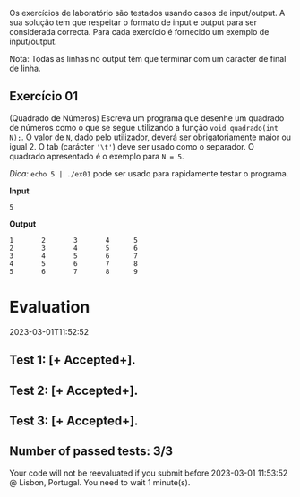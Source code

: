 Os exercícios de laboratório são testados usando casos de input/output.
A sua solução tem que respeitar o formato de input e output para ser considerada correcta. Para cada exercício é fornecido um exemplo de input/output.

Nota: Todas as linhas no output têm que terminar com um caracter de final de linha.

## Exercício 01

(Quadrado de Números) Escreva um programa que desenhe um quadrado de números como o que se segue utilizando a função `void quadrado(int N);`. O valor de `N`, dado pelo utilizador, deverá ser obrigatoriamente maior ou igual 2. O tab (carácter `'\t'`) deve ser usado como o separador. O quadrado apresentado é o exemplo para `N = 5`.

*Dica:* `echo 5 | ./ex01` pode ser usado para rapidamente testar o programa.

**Input**
```
5
```

**Output**
```
1       2       3       4      5
2       3       4       5      6
3       4       5       6      7
4       5       6       7      8
5       6       7       8      9
```



# Evaluation

2023-03-01T11:52:52

## Test 1: [+ Accepted+].
## Test 2: [+ Accepted+].
## Test 3: [+ Accepted+].


## Number of passed tests: 3/3


Your code will not be reevaluated if you submit before 2023-03-01 11:53:52 @ Lisbon, Portugal. You need to wait 1 minute(s).

